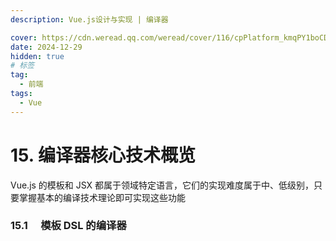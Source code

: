 ```yaml
---
description: Vue.js设计与实现 | 编译器

cover: https://cdn.weread.qq.com/weread/cover/116/cpPlatform_kmqPY1boCDVyMxq2AvPdCY/t6_cpPlatform_kmqPY1boCDVyMxq2AvPdCY.jpg
date: 2024-12-29
hidden: true
# 标签
tag:
  - 前端
tags:
  - Vue
---
```


# 15. 编译器核心技术概览

Vue.js 的模板和 JSX 都属于领域特定语言，它们的实现难度属于中、低级别，只要掌握基本的编译技术理论即可实现这些功能

### 15.1 　模板 DSL 的编译器
